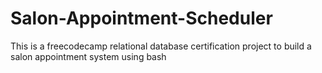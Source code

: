 # Salon-Appointment-Scheduler
This is a freecodecamp relational database certification project to build a salon appointment system using bash
